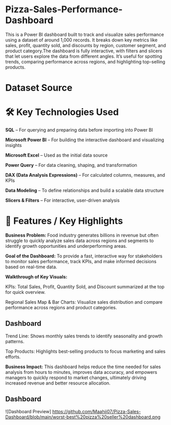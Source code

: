 # Pizza-Sales-Performance-Dashboard
This is a Power BI dashboard built to track and visualize sales performance using a dataset of around 1,000 records. It breaks down key metrics like sales, profit, quantity sold, and discounts by region, customer segment, and product category.The dashboard is fully interactive, with filters and slicers that let users explore the data from different angles. It’s useful for spotting trends, comparing performance across regions, and highlighting top-selling products.

# Dataset Source

# 🛠️ Key Technologies Used
**SQL** – For querying and preparing data before importing into Power BI

**Microsoft Power BI** – For building the interactive dashboard and visualizing insights

**Microsoft Excel** – Used as the initial data source

**Power Query** – For data cleaning, shaping, and transformation

**DAX (Data Analysis Expressions)** – For calculated columns, measures, and KPIs

**Data Modeling** – To define relationships and build a scalable data structure

**Slicers & Filters** – For interactive, user-driven analysis

#  🌟 Features / Key Highlights
**Business Problem:**
Food industry generates billions in revenue but often struggle to quickly analyze sales data across regions and 
segments to identify growth opportunities and underperforming areas.

**Goal of the Dashboard:**
To provide a fast, interactive way for stakeholders to monitor sales performance, track KPIs, and make informed 
decisions based on real-time data.

**Walkthrough of Key Visuals:**

KPIs: Total Sales, Profit, Quantity Sold, and Discount summarized at the top for quick overview.

Regional Sales Map & Bar Charts: Visualize sales distribution and compare performance across regions and product categories.

## Dashboard
Trend Line: Shows monthly sales trends to identify seasonality and growth patterns.

Top Products: Highlights best-selling products to focus marketing and sales efforts.

**Business Impact:**
This dashboard helps reduce the time needed for sales analysis from hours to minutes, improves data accuracy,
 and empowers managers to quickly respond to market changes, ultimately driving increased revenue and better resource allocation.

## Dashboard
![Dashboard Preview] https://github.com/Maahii07/Pizza-Sales-Dashboard/blob/main/worst-best%20pizza%20seller%20dashboard.png

